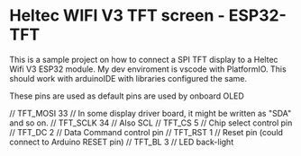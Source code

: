 # Heltec WIFI V3 TFT screen - ESP32-TFT
This is a sample project on how to connect a SPI TFT display to a Heltec Wifi V3 ESP32 module. 
My dev enviroment is vscode with PlatformIO. This should work with arduinoIDE with libraries configured the same.

These pins are used as default pins are used by onboard OLED 

// TFT_MOSI 33 // In some display driver board, it might be written as "SDA" and so on.
// TFT_SCLK 34 // Also SCL
// TFT_CS   5  // Chip select control pin
// TFT_DC   2  // Data Command control pin
// TFT_RST  1  // Reset pin (could connect to Arduino RESET pin)
// TFT_BL   3  // LED back-light
